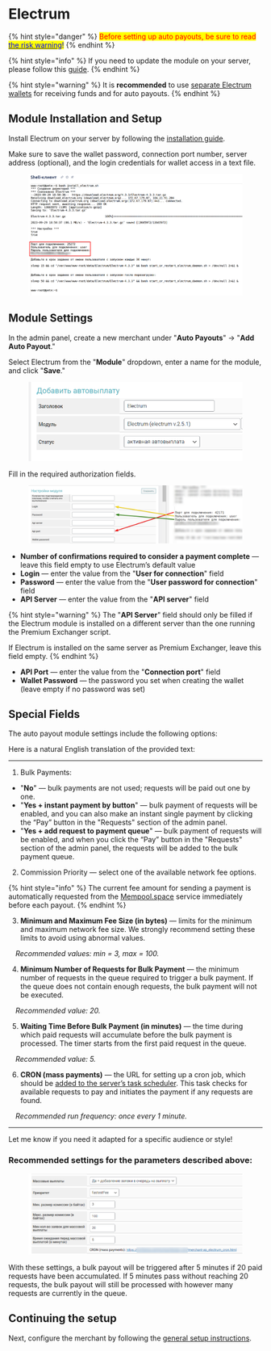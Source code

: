 # Electrum

{% hint style="danger" %}
<mark style="color:red;">Before setting up auto payouts, be sure to read</mark> [<mark style="color:blue;">the risk warning</mark>](https://premiumexchanger.com/wiki/preduprezhdenie-auto/)<mark style="color:blue;">!</mark>
{% endhint %}

{% hint style="info" %}
If you need to update the module on your server, please follow this [guide](https://premium.gitbook.io/rukovodstvo-polzovatelya/osnovnye-nastroiki/faq/kak-obnovit-faily-na-servere#moduli-avtovyplat).
{% endhint %}

{% hint style="warning" %}
It is **recommended** to use [separate Electrum wallets](https://premium.gitbook.io/rukovodstvo-polzovatelya/osnovnye-nastroiki/modul-electrum/ustanovka-i-nastroika-electrum/sozdanie-dopolnitelnogo-koshelka) for receiving funds and for auto payouts.
{% endhint %}

## Module Installation and Setup

Install Electrum on your server by following the [installation guide](https://premium.gitbook.io/rukovodstvo-polzovatelya/osnovnye-nastroiki/modul-electrum/ustanovka-i-nastroika-electrum).

Make sure to save the wallet password, connection port number, server address (optional), and the login credentials for wallet access in a text file.

<figure><img src="../../../.gitbook/assets/image (1443).png" alt=""><figcaption></figcaption></figure>

## **Module Settings**

In the admin panel, create a new merchant under "**Auto Payouts**" -> "**Add Auto Payout**."

Select Electrum from the "**Module**" dropdown, enter a name for the module, and click "**Save**."

<figure><img src="../../../.gitbook/assets/image (1447).png" alt="" width="509"><figcaption></figcaption></figure>

Fill in the required authorization fields.

<figure><img src="../../../.gitbook/assets/image (1448).png" alt=""><figcaption></figcaption></figure>

* **Number of confirmations required to consider a payment complete** — leave this field empty to use Electrum’s default value
* **Login** — enter the value from the "**User for connection**" field
* **Password** — enter the value from the "**User password for connection**" field
* **API Server** — enter the value from the "**API server**" field

{% hint style="warning" %}
The "**API Server**" field should only be filled if the Electrum module is installed on a different server than the one running the Premium Exchanger script.

If Electrum is installed on the same server as Premium Exchanger, leave this field empty.
{% endhint %}

* **API Port** — enter the value from the "**Connection port**" field
* **Wallet Password** — the password you set when creating the wallet (leave empty if no password was set)

## Special Fields

The auto payout module settings include the following options:



Here is a natural English translation of the provided text:

---

1. Bulk Payments:

* "**No**" — bulk payments are not used; requests will be paid out one by one.
* "**Yes + instant payment by button**" — bulk payment of requests will be enabled, and you can also make an instant single payment by clicking the “Pay” button in the "Requests" section of the admin panel.
* "**Yes + add request to payment queue**" — bulk payment of requests will be enabled, and when you click the “Pay” button in the "Requests" section of the admin panel, the requests will be added to the bulk payment queue.

2. Commission Priority — select one of the available network fee options.

{% hint style="info" %}
The current fee amount for sending a payment is automatically requested from the [Mempool.space](https://mempool.space/api/v1/fees/recommended) service immediately before each payout.
{% endhint %}

3. **Minimum and Maximum Fee Size (in bytes)** — limits for the minimum and maximum network fee size. We strongly recommend setting these limits to avoid using abnormal values.

 _Recommended values: min = 3, max = 100._

4. **Minimum Number of Requests for Bulk Payment** — the minimum number of requests in the queue required to trigger a bulk payment. If the queue does not contain enough requests, the bulk payment will not be executed.

 _Recommended value: 20._

5. **Waiting Time Before Bulk Payment (in minutes)** — the time during which paid requests will accumulate before the bulk payment is processed. The timer starts from the first paid request in the queue.

 _Recommended value: 5._

6. **CRON (mass payments)** — the URL for setting up a cron job, which should be [added to the server’s task scheduler](https://premium.gitbook.io/rukovodstvo-polzovatelya/osnovnye-nastroiki/faq/kak-sozdat-zadanie-cron-na-servere). This task checks for available requests to pay and initiates the payment if any requests are found.

 _Recommended run frequency: once every 1 minute._

---

Let me know if you need it adapted for a specific audience or style!

### Recommended settings for the parameters described above:

<figure><img src="../../../.gitbook/assets/image (1449).png" alt=""><figcaption></figcaption></figure>

With these settings, a bulk payout will be triggered after 5 minutes if 20 paid requests have been accumulated. If 5 minutes pass without reaching 20 requests, the bulk payout will still be processed with however many requests are currently in the queue.

## Continuing the setup

Next, configure the merchant by following the [general setup instructions](https://premium.gitbook.io/rukovodstvo-polzovatelya/osnovnye-nastroiki/merchanty-i-avtovyplaty/avtovyplaty/obshie-nastroiki-merchantov-avtovyplat).